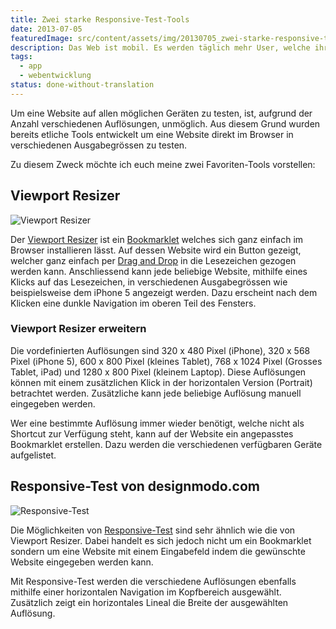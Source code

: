 ```yaml
---
title: Zwei starke Responsive-Test-Tools
date: 2013-07-05
featuredImage: src/content/assets/img/20130705_zwei-starke-responsive-test-tools.jpg
description: Das Web ist mobil. Es werden täglich mehr User, welche ihre Inhalte mit einem mobilen Gerät im Netz aufsuchen. Aufgrund dessen werden Webseiten vermehrt mit einem anpassungsfähigen Design angeboten. Das englische “Zauberwort” dafür heisst Responsive und bedeutet, dass sich eine Webseite an die Auflösung des Ausgabegeräts anpasst.
tags:
  - app
  - webentwicklung
status: done-without-translation
---
```

Um eine Website auf allen möglichen Geräten zu testen, ist, aufgrund der Anzahl verschiedenen Auflösungen, unmöglich. Aus diesem Grund wurden bereits etliche Tools entwickelt um eine Website direkt im Browser in verschiedenen Ausgabegrössen zu testen.

Zu diesem Zweck möchte ich euch meine zwei Favoriten-Tools vorstellen:

## Viewport Resizer

![Viewport Resizer](../../assets/img/20130705_zwei-starke-responsive-test-tools_1.jpg)

Der [Viewport Resizer](http://lab.maltewassermann.com/viewport-resizer/) ist ein [Bookmarklet](http://de.wikipedia.org/wiki/Bookmarklet) welches sich ganz einfach im Browser installieren lässt. Auf dessen Website wird ein Button gezeigt, welcher ganz einfach per [Drag and Drop](http://de.wikipedia.org/wiki/Drag_and_Drop) in die Lesezeichen gezogen werden kann. Anschliessend kann jede beliebige Website, mithilfe eines Klicks auf das Lesezeichen, in verschiedenen Ausgabegrössen wie beispielsweise dem iPhone 5 angezeigt werden. Dazu erscheint nach dem Klicken eine dunkle Navigation im oberen Teil des Fensters.

### Viewport Resizer erweitern

Die vordefinierten Auflösungen sind 320 x 480 Pixel (iPhone), 320 x 568 Pixel (iPhone 5), 600 x 800 Pixel (kleines Tablet), 768 x 1024 Pixel (Grosses Tablet, iPad) und 1280 x 800 Pixel (kleinem Laptop). Diese Auflösungen können mit einem zusätzlichen Klick in der horizontalen Version (Portrait) betrachtet werden. Zusätzliche kann jede beliebige Auflösung manuell eingegeben werden.

Wer eine bestimmte Auflösung immer wieder benötigt, welche nicht als Shortcut zur Verfügung steht, kann auf der Website ein angepasstes Bookmarklet erstellen. Dazu werden die verschiedenen verfügbaren Geräte aufgelistet.

## Responsive-Test von designmodo.com

![Responsive-Test](../../assets/img/20130705_zwei-starke-responsive-test-tools_2.jpg)

Die Möglichkeiten von [Responsive-Test](http://designmodo.com/responsive-test/) sind sehr ähnlich wie die von Viewport Resizer. Dabei handelt es sich jedoch nicht um ein Bookmarklet sondern um eine Website mit einem Eingabefeld indem die gewünschte Website eingegeben werden kann.

Mit Responsive-Test werden die verschiedene Auflösungen ebenfalls mithilfe einer horizontalen Navigation im Kopfbereich ausgewählt. Zusätzlich zeigt ein horizontales Lineal die Breite der ausgewählten Auflösung.

